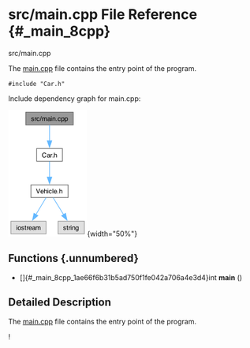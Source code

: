 # src/main.cpp File Reference {#_main_8cpp}

src/main.cpp

The [main.cpp](#_main_8cpp) file contains the entry point of the
program.

    #include "Car.h"

Include dependency graph for main.cpp:

![image](main_8cpp__incl.png){width="50%"}

## Functions {.unnumbered}

-   []{#_main_8cpp_1ae66f6b31b5ad750f1fe042a706a4e3d4}int **main** ()

## Detailed Description

The [main.cpp](#_main_8cpp) file contains the entry point of the
program.

!
